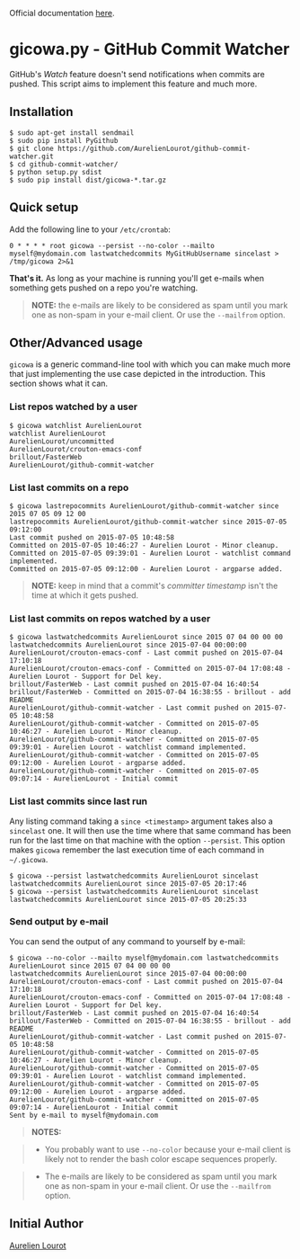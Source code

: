 
<!--
Generated by:
$ ./scripts/gen_markdown.sh
-->

Official documentation [here](http://lourot.com/gicowa).

# gicowa.py - GitHub Commit Watcher

GitHub's _Watch_ feature doesn't send notifications when commits are pushed.
This script aims to implement this feature and much more.

## Installation

    
    
    $ sudo apt-get install sendmail
    $ sudo pip install PyGithub
    $ git clone https://github.com/AurelienLourot/github-commit-watcher.git
    $ cd github-commit-watcher/
    $ python setup.py sdist
    $ sudo pip install dist/gicowa-*.tar.gz
    

## Quick setup

Add the following line to your `/etc/crontab`:

    
    
    0 * * * * root gicowa --persist --no-color --mailto myself@mydomain.com lastwatchedcommits MyGitHubUsername sincelast > /tmp/gicowa 2>&1
    

**That's it.** As long as your machine is running you'll get e-mails when something gets pushed on a repo you're watching.

> **NOTE:** the e-mails are likely to be considered as spam until you mark one
as non-spam in your e-mail client. Or use the `--mailfrom` option.

## Other/Advanced usage

`gicowa` is a generic command-line tool with which you can make much more that
just implementing the use case depicted in the introduction. This section
shows what it can.

### List repos watched by a user

    
    
    $ gicowa watchlist AurelienLourot
    watchlist AurelienLourot
    AurelienLourot/uncommitted
    AurelienLourot/crouton-emacs-conf
    brillout/FasterWeb
    AurelienLourot/github-commit-watcher
    

### List last commits on a repo

    
    
    $ gicowa lastrepocommits AurelienLourot/github-commit-watcher since 2015 07 05 09 12 00
    lastrepocommits AurelienLourot/github-commit-watcher since 2015-07-05 09:12:00
    Last commit pushed on 2015-07-05 10:48:58
    Committed on 2015-07-05 10:46:27 - Aurelien Lourot - Minor cleanup.
    Committed on 2015-07-05 09:39:01 - Aurelien Lourot - watchlist command implemented.
    Committed on 2015-07-05 09:12:00 - Aurelien Lourot - argparse added.
    

> **NOTE:** keep in mind that a commit's _committer timestamp_ isn't the time
at which it gets pushed.

### List last commits on repos watched by a user

    
    
    $ gicowa lastwatchedcommits AurelienLourot since 2015 07 04 00 00 00
    lastwatchedcommits AurelienLourot since 2015-07-04 00:00:00
    AurelienLourot/crouton-emacs-conf - Last commit pushed on 2015-07-04 17:10:18
    AurelienLourot/crouton-emacs-conf - Committed on 2015-07-04 17:08:48 - Aurelien Lourot - Support for Del key.
    brillout/FasterWeb - Last commit pushed on 2015-07-04 16:40:54
    brillout/FasterWeb - Committed on 2015-07-04 16:38:55 - brillout - add README
    AurelienLourot/github-commit-watcher - Last commit pushed on 2015-07-05 10:48:58
    AurelienLourot/github-commit-watcher - Committed on 2015-07-05 10:46:27 - Aurelien Lourot - Minor cleanup.
    AurelienLourot/github-commit-watcher - Committed on 2015-07-05 09:39:01 - Aurelien Lourot - watchlist command implemented.
    AurelienLourot/github-commit-watcher - Committed on 2015-07-05 09:12:00 - Aurelien Lourot - argparse added.
    AurelienLourot/github-commit-watcher - Committed on 2015-07-05 09:07:14 - AurelienLourot - Initial commit
    

### List last commits since last run

Any listing command taking a `since <timestamp>` argument takes also a
`sincelast` one. It will then use the time where that same command has been
run for the last time on that machine with the option `--persist`. This option
makes `gicowa` remember the last execution time of each command in
`~/.gicowa`.

    
    
    $ gicowa --persist lastwatchedcommits AurelienLourot sincelast
    lastwatchedcommits AurelienLourot since 2015-07-05 20:17:46
    $ gicowa --persist lastwatchedcommits AurelienLourot sincelast
    lastwatchedcommits AurelienLourot since 2015-07-05 20:25:33
    

### Send output by e-mail

You can send the output of any command to yourself by e-mail:

    
    
    $ gicowa --no-color --mailto myself@mydomain.com lastwatchedcommits AurelienLourot since 2015 07 04 00 00 00
    lastwatchedcommits AurelienLourot since 2015-07-04 00:00:00
    AurelienLourot/crouton-emacs-conf - Last commit pushed on 2015-07-04 17:10:18
    AurelienLourot/crouton-emacs-conf - Committed on 2015-07-04 17:08:48 - Aurelien Lourot - Support for Del key.
    brillout/FasterWeb - Last commit pushed on 2015-07-04 16:40:54
    brillout/FasterWeb - Committed on 2015-07-04 16:38:55 - brillout - add README
    AurelienLourot/github-commit-watcher - Last commit pushed on 2015-07-05 10:48:58
    AurelienLourot/github-commit-watcher - Committed on 2015-07-05 10:46:27 - Aurelien Lourot - Minor cleanup.
    AurelienLourot/github-commit-watcher - Committed on 2015-07-05 09:39:01 - Aurelien Lourot - watchlist command implemented.
    AurelienLourot/github-commit-watcher - Committed on 2015-07-05 09:12:00 - Aurelien Lourot - argparse added.
    AurelienLourot/github-commit-watcher - Committed on 2015-07-05 09:07:14 - AurelienLourot - Initial commit
    Sent by e-mail to myself@mydomain.com
    

> **NOTES:**

>

>   * You probably want to use `--no-color` because your e-mail client is
likely not to render the bash color escape sequences properly.

>   * The e-mails are likely to be considered as spam until you mark one as
non-spam in your e-mail client. Or use the `--mailfrom` option.

## Initial Author

[Aurelien Lourot](http://lourot.com/)


